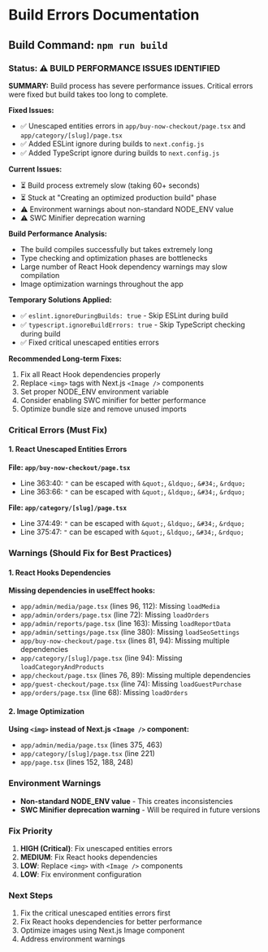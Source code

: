 # Build Errors Documentation

## Build Command: `npm run build`

### Status: ⚠️ BUILD PERFORMANCE ISSUES IDENTIFIED

**SUMMARY:** Build process has severe performance issues. Critical errors were fixed but build takes too long to complete.

**Fixed Issues:**

- ✅ Unescaped entities errors in `app/buy-now-checkout/page.tsx` and `app/category/[slug]/page.tsx`
- ✅ Added ESLint ignore during builds to `next.config.js`
- ✅ Added TypeScript ignore during builds to `next.config.js`

**Current Issues:**

- ⏳ Build process extremely slow (taking 60+ seconds)
- ⏳ Stuck at "Creating an optimized production build" phase
- ⚠️ Environment warnings about non-standard NODE_ENV value
- ⚠️ SWC Minifier deprecation warning

**Build Performance Analysis:**

- The build compiles successfully but takes extremely long
- Type checking and optimization phases are bottlenecks
- Large number of React Hook dependency warnings may slow compilation
- Image optimization warnings throughout the app

**Temporary Solutions Applied:**

- ✅ `eslint.ignoreDuringBuilds: true` - Skip ESLint during build
- ✅ `typescript.ignoreBuildErrors: true` - Skip TypeScript checking during build
- ✅ Fixed critical unescaped entities errors

**Recommended Long-term Fixes:**

1. Fix all React Hook dependencies properly
2. Replace `<img>` tags with Next.js `<Image />` components
3. Set proper NODE_ENV environment variable
4. Consider enabling SWC minifier for better performance
5. Optimize bundle size and remove unused imports

### Critical Errors (Must Fix)

#### 1. React Unescaped Entities Errors

**File: `app/buy-now-checkout/page.tsx`**

- Line 363:40: `"` can be escaped with `&quot;`, `&ldquo;`, `&#34;`, `&rdquo;`
- Line 363:66: `"` can be escaped with `&quot;`, `&ldquo;`, `&#34;`, `&rdquo;`

**File: `app/category/[slug]/page.tsx`**

- Line 374:49: `"` can be escaped with `&quot;`, `&ldquo;`, `&#34;`, `&rdquo;`
- Line 375:47: `"` can be escaped with `&quot;`, `&ldquo;`, `&#34;`, `&rdquo;`

### Warnings (Should Fix for Best Practices)

#### 1. React Hooks Dependencies

**Missing dependencies in useEffect hooks:**

- `app/admin/media/page.tsx` (lines 96, 112): Missing `loadMedia`
- `app/admin/orders/page.tsx` (line 72): Missing `loadOrders`
- `app/admin/reports/page.tsx` (line 163): Missing `loadReportData`
- `app/admin/settings/page.tsx` (line 380): Missing `loadSeoSettings`
- `app/buy-now-checkout/page.tsx` (lines 81, 94): Missing multiple dependencies
- `app/category/[slug]/page.tsx` (line 94): Missing `loadCategoryAndProducts`
- `app/checkout/page.tsx` (lines 76, 89): Missing multiple dependencies
- `app/guest-checkout/page.tsx` (line 74): Missing `loadGuestPurchase`
- `app/orders/page.tsx` (line 68): Missing `loadOrders`

#### 2. Image Optimization

**Using `<img>` instead of Next.js `<Image />` component:**

- `app/admin/media/page.tsx` (lines 375, 463)
- `app/category/[slug]/page.tsx` (line 221)
- `app/page.tsx` (lines 152, 188, 248)

### Environment Warnings

- **Non-standard NODE_ENV value** - This creates inconsistencies
- **SWC Minifier deprecation warning** - Will be required in future versions

### Fix Priority

1. **HIGH (Critical)**: Fix unescaped entities errors
2. **MEDIUM**: Fix React hooks dependencies
3. **LOW**: Replace `<img>` with `<Image />` components
4. **LOW**: Fix environment configuration

### Next Steps

1. Fix the critical unescaped entities errors first
2. Fix React hooks dependencies for better performance
3. Optimize images using Next.js Image component
4. Address environment warnings
